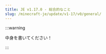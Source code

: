```yaml
---
title: JE v1.17.0 - 総合的なこと
slug: /minecraft-je/update/v1-17/v0/general/
---
```


:::warning

中身を書いてください！

:::
